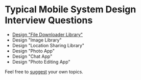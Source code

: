 # Typical Mobile System Design Interview Questions
- [Design "File Downloader Library"](/exercises/file-downloader-library.md)
- Design "Image Library"
- Design "Location Sharing Library"
- Design "Photo App"
- Design "Chat App"
- Design "Photo Editing App"

Feel free to [suggest](https://github.com/weeeBox/mobile-system-design/issues/new) your own topics.

